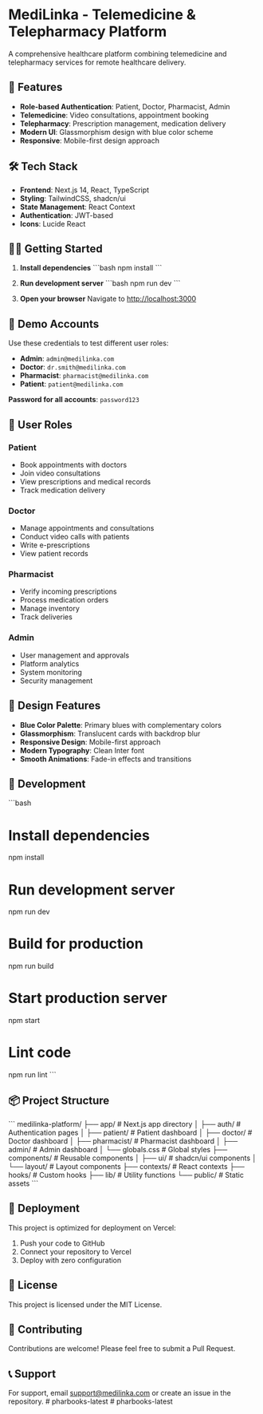 # MediLinka - Telemedicine & Telepharmacy Platform

A comprehensive healthcare platform combining telemedicine and telepharmacy services for remote healthcare delivery.

## 🚀 Features

- **Role-based Authentication**: Patient, Doctor, Pharmacist, Admin
- **Telemedicine**: Video consultations, appointment booking
- **Telepharmacy**: Prescription management, medication delivery
- **Modern UI**: Glassmorphism design with blue color scheme
- **Responsive**: Mobile-first design approach

## 🛠️ Tech Stack

- **Frontend**: Next.js 14, React, TypeScript
- **Styling**: TailwindCSS, shadcn/ui
- **State Management**: React Context
- **Authentication**: JWT-based
- **Icons**: Lucide React

## 🏃‍♂️ Getting Started

1. **Install dependencies**
   \`\`\`bash
   npm install
   \`\`\`

2. **Run development server**
   \`\`\`bash
   npm run dev
   \`\`\`

3. **Open your browser**
   Navigate to [http://localhost:3000](http://localhost:3000)

## 👥 Demo Accounts

Use these credentials to test different user roles:

- **Admin**: `admin@medilinka.com`
- **Doctor**: `dr.smith@medilinka.com`
- **Pharmacist**: `pharmacist@medilinka.com`
- **Patient**: `patient@medilinka.com`

**Password for all accounts**: `password123`

## 📱 User Roles

### Patient
- Book appointments with doctors
- Join video consultations
- View prescriptions and medical records
- Track medication delivery

### Doctor
- Manage appointments and consultations
- Conduct video calls with patients
- Write e-prescriptions
- View patient records

### Pharmacist
- Verify incoming prescriptions
- Process medication orders
- Manage inventory
- Track deliveries

### Admin
- User management and approvals
- Platform analytics
- System monitoring
- Security management

## 🎨 Design Features

- **Blue Color Palette**: Primary blues with complementary colors
- **Glassmorphism**: Translucent cards with backdrop blur
- **Responsive Design**: Mobile-first approach
- **Modern Typography**: Clean Inter font
- **Smooth Animations**: Fade-in effects and transitions

## 🔧 Development

\`\`\`bash
# Install dependencies
npm install

# Run development server
npm run dev

# Build for production
npm run build

# Start production server
npm start

# Lint code
npm run lint
\`\`\`

## 📦 Project Structure

\`\`\`
medilinka-platform/
├── app/                    # Next.js app directory
│   ├── auth/              # Authentication pages
│   ├── patient/           # Patient dashboard
│   ├── doctor/            # Doctor dashboard
│   ├── pharmacist/        # Pharmacist dashboard
│   ├── admin/             # Admin dashboard
│   └── globals.css        # Global styles
├── components/            # Reusable components
│   ├── ui/               # shadcn/ui components
│   └── layout/           # Layout components
├── contexts/             # React contexts
├── hooks/               # Custom hooks
├── lib/                 # Utility functions
└── public/              # Static assets
\`\`\`

## 🚀 Deployment

This project is optimized for deployment on Vercel:

1. Push your code to GitHub
2. Connect your repository to Vercel
3. Deploy with zero configuration

## 📄 License

This project is licensed under the MIT License.

## 🤝 Contributing

Contributions are welcome! Please feel free to submit a Pull Request.

## 📞 Support

For support, email support@medilinka.com or create an issue in the repository.
#   p h a r b o o k s - l a t e s t  
 #   p h a r b o o k s - l a t e s t  
 
